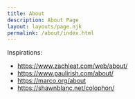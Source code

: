 ```yaml
---
title: About
description: About Page
layout: layouts/page.njk
permalink: /about/index.html
---
```

Inspirations:
- https://www.zachleat.com/web/about/
- https://www.paulirish.com/about/
- https://marco.org/about
- https://shawnblanc.net/colophon/
